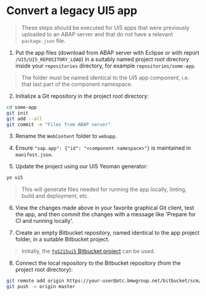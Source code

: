 # Convert a legacy UI5 app

> These steps should be executed for UI5 apps that were previously uploaded to an ABAP server and that do not have a relevant `package.json` file.

1. Put the app files (download from ABAP server with Eclipse or with report `/UI5/UI5_REPOSITORY_LOAD`) in a suitably named project root directory inside your `repositories` directory, for example `repositories/some-app`.

> The folder must be named identical to the UI5 app component, i.e. that last part of the component namespace.

2. Initialize a Git repository in the project root directory:

  ```bash
  cd some-app
  git init
  git add --all
  git commit -m "Files from ABAP server"
  ```

3. Rename the `WebContent` folder to `webapp`.

4. Ensure `"sap.app": {"id": "<component namespace>"}` is maintained in `manifest.json`.

5. Update the project using our UI5 Yeoman generator:

  ```bash
  yo ui5
  ```

  > This will generate files needed for running the app locally, linting, build and deployment, etc.

6. View the changes made above in your favorite graphical Git client, test the app, and then commit the changes with a message like 'Prepare for CI and running locally'.

7. Create an empty Bitbucket repository, named identical to the app project folder, in a suitable Bitbucket project.

  > Initially, the [`fg5215ui5` Bitbucket project](https://atc.bmwgroup.net/bitbucket/projects/FG5215UI5) can be used.

8. Connect the local repository to the Bitbucket repository (from the project root directory):

  ```bash
git remote add origin https://your-user@atc.bmwgroup.net/bitbucket/scm/some-bitbucket-project/some-app.git
git push -u origin master
```
